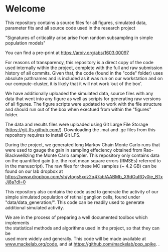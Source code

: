 # Welcome

This repository contains a source	 files	 for	 all	 figures,	 simulated	 data,	 parameter	 fits	 and	 all	 source	 code
used	in	the	research project

"Signatures of criticality arise arise from random subsampling in simple population models"

You can find a pre-print at https://arxiv.org/abs/1603.00097

For reasons	 of	 transparency,	 this	 repository	 is	 a	 direct	 copy	 of	 the	code used	internally within the	project,	complete	with	the	full	and	raw	submission	history of	all	commits.	Given	that,	the	code	(found in the "code" folder) uses	absolute	pathnames	and	is included	as	it	was	run	on	our	workstation	and	on	our	compute-cluster,	it	is	likely	that	it	will	not	work	‘out	of	the	box’.

We	 have	 additionally	 uploaded	 the	 simulated	 data,	 source	 files	 with	 any	 data	that	went	into	any	figure	as	well	as	scripts	for	generating	raw	versions	of	all	figures. The figure scripts were updated to work with the file structure and should run out of the box when exectued from within the "figures" folder. 

The data and results files were uploaded using Git Large File Storage (https://git-lfs.github.com/).  Downloading the .mat and .gc files from this repository requires to install Git LFS. 

During the project, we generated long Markov Chain Monte Carlo runs that were used to gauge the gain in sampling effeciency obtained from Rao-Blackwellizing the Monte Carlo sampler. This repository only contains data on the quantified gain (i.e. the root mean square errors (RMSEs) referred to in the manuscript). The raw files for these MC samples (~ 4.2 GB) can be found on our lab dropbox at
https://www.dropbox.com/sh/ytogs5xdz2q47ab/AABMb_X9dOuRGy0je_BTxJj8a?dl=0

This repository also contains the code used to generate the activity of our simple simulated population of retinal ganglion cells, found under "data/data_generation/". This code can be readily used to generate additional simulated activity. 

We	are	in	the	process	of	preparing	a	well	documented	toolbox	which	implements	
the	statistical	methods	and	algorithms	used	in	the	project,	so	that	they	can	be	
used	 more	 widely	 and	 generally.	 This	 code	 will	 be	 made	 available	 at	
www.mackelab.org/code,	and	at	https://github.com/mackelab/pop_spike.
.	

